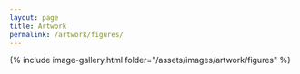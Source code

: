 ```yaml
---
layout: page
title: Artwork
permalink: /artwork/figures/
---
```


{% include image-gallery.html folder="/assets/images/artwork/figures" %}
